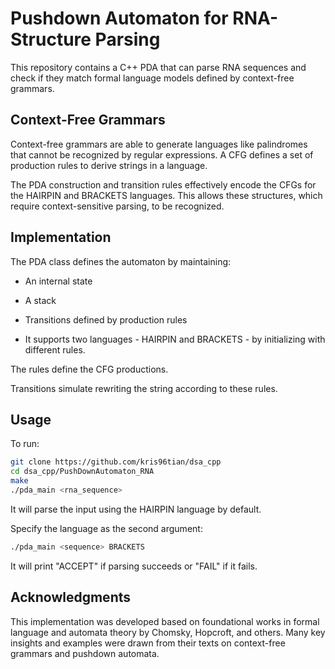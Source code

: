 # Pushdown Automaton for RNA-Structure Parsing
This repository contains a C++ PDA that can parse RNA sequences and check if they match formal language models defined by context-free grammars.

## Context-Free Grammars
Context-free grammars are able to generate languages like palindromes that cannot be recognized by regular expressions. A CFG defines a set of production rules to derive strings in a language.

The PDA construction and transition rules effectively encode the CFGs for the HAIRPIN and BRACKETS languages. This allows these structures, which require context-sensitive parsing, to be recognized.

## Implementation
The PDA class defines the automaton by maintaining:

- An internal state
- A stack
- Transitions defined by production rules

- It supports two languages - HAIRPIN and BRACKETS - by initializing with different rules.
   
The rules define the CFG productions.

Transitions simulate rewriting the string according to these rules.

## Usage

To run:
```bash
git clone https://github.com/kris96tian/dsa_cpp
cd dsa_cpp/PushDownAutomaton_RNA 
make
./pda_main <rna_sequence>
```
It will parse the input using the HAIRPIN language by default.

Specify the language as the second argument:

```bash
./pda_main <sequence> BRACKETS
```
It will print "ACCEPT" if parsing succeeds or "FAIL" if it fails.

## Acknowledgments
This implementation was developed based on foundational works in formal language and automata theory by Chomsky, Hopcroft, and others. Many key insights and examples were drawn from their texts on context-free grammars and pushdown automata.
